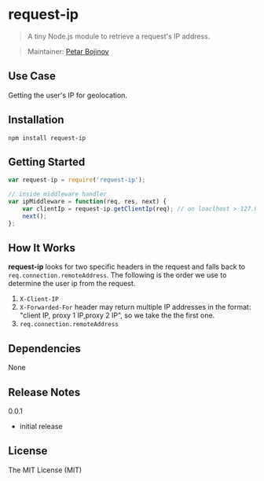 request-ip
=========

> A tiny Node.js module to retrieve a request's IP address. 

> Maintainer: [Petar Bojinov](https://github.com/pbojinov)

## Use Case

Getting the user's IP for geolocation.

## Installation

    npm install request-ip
  
## Getting Started

```javascript
var request-ip = require('request-ip');

// inside middleware handler
var ipMiddleware = function(req, res, next) {
    var clientIp = request-ip.getClientIp(req); // on loaclhost > 127.0.0.1
    next();
};
```

## How It Works

**request-ip** looks for two specific headers in the request and falls back to `req.connection.remoteAddress`. The following is the order we use to determine the user ip from the request.

1. `X-Client-IP`  
2. `X-Forwarded-For` header may return multiple IP addresses in the format: "client IP, proxy 1 IP,proxy 2 IP", so we take the the first one.
3. `req.connection.remoteAddress`

## Dependencies

None

## Release Notes

0.0.1

* initial release

## License

The MIT License (MIT)
